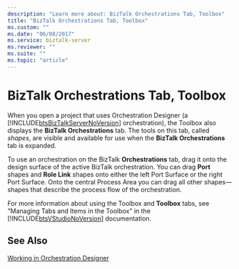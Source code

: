 ```yaml
---
description: "Learn more about: BizTalk Orchestrations Tab, Toolbox"
title: "BizTalk Orchestrations Tab, Toolbox"
ms.custom: ""
ms.date: "06/08/2017"
ms.service: biztalk-server
ms.reviewer: ""
ms.suite: ""
ms.topic: "article"
---
```

# BizTalk Orchestrations Tab, Toolbox
When you open a project that uses Orchestration Designer (a [!INCLUDE[btsBizTalkServerNoVersion](../includes/btsbiztalkservernoversion-md.md)] orchestration), the Toolbox also displays the **BizTalk Orchestrations** tab. The tools on this tab, called *shapes*, are visible and available for use when the **BizTalk Orchestrations** tab is expanded.  
  
 To use an orchestration on the BizTalk **Orchestrations** tab, drag it onto the design surface of the active BizTalk orchestration. You can drag **Port** shapes and **Role Link** shapes onto either the left Port Surface or the right Port Surface. Onto the central Process Area you can drag all other shapes—shapes that describe the process flow of the orchestration.  
  
 For more information about using the Toolbox and **Toolbox** tabs, see "Managing Tabs and Items in the Toolbox" in the [!INCLUDE[btsVStudioNoVersion](../includes/btsvstudionoversion-md.md)] documentation.  
  
## See Also  
 [Working in Orchestration Designer](../core/working-in-orchestration-designer.md)
